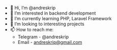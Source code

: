 - 👋 Hi, I’m @andreskrip
- 👀 I’m interested in backend development
- 🌱 I’m currently learning PHP, Laravel Framework
- 💞️ I’m looking to interesting projects
- 📫 How to reach me:
    * Telegram - @andreskrip
    * Email - andreskrip@gmail.com
